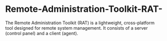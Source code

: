 # Remote-Administration-Toolkit-RAT-
The Remote Administration Toolkit (RAT) is a lightweight, cross-platform tool designed for remote system management. It consists of a server (control panel) and a client (agent).

